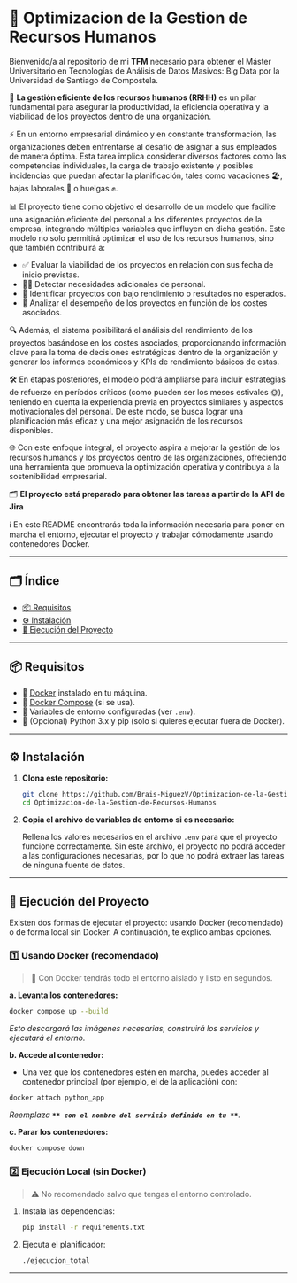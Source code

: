 # 🚀 Optimizacion de la Gestion de Recursos Humanos

Bienvenido/a al repositorio de mi **TFM** necesario para obtener el Máster Universitario en Tecnologías de Análisis de Datos Masivos: Big Data por la Universidad de Santiago de Compostela.

👥 **La gestión eficiente de los recursos humanos (RRHH)** es un pilar fundamental para asegurar la productividad, la eficiencia operativa y la viabilidad de los proyectos dentro de una organización.

⚡ En un entorno empresarial dinámico y en constante transformación, las organizaciones deben enfrentarse al desafío de asignar a sus empleados de manera óptima. Esta tarea implica considerar diversos factores como las competencias individuales, la carga de trabajo existente y posibles incidencias que puedan afectar la planificación, tales como vacaciones 🏖️, bajas laborales 🤒 o huelgas ✊.

📊 El proyecto tiene como objetivo el desarrollo de un modelo que facilite una asignación eficiente del personal a los diferentes proyectos de la empresa, integrando múltiples variables que influyen en dicha gestión. Este modelo no solo permitirá optimizar el uso de los recursos humanos, sino que también contribuirá a:

- ✅ Evaluar la viabilidad de los proyectos en relación con sus fecha de inicio previstas.
- 👨‍💻 Detectar necesidades adicionales de personal.
- 🚩 Identificar proyectos con bajo rendimiento o resultados no esperados.
- 💸 Analizar el desempeño de los proyectos en función de los costes asociados.

🔍 Además, el sistema posibilitará el análisis del rendimiento de los proyectos basándose en los costes asociados, proporcionando información clave para la toma de decisiones estratégicas dentro de la organización y generar los informes económicos y KPIs de rendimiento básicos de estas.

🛠️ En etapas posteriores, el modelo podrá ampliarse para incluir estrategias de refuerzo en períodos críticos (como pueden ser los meses estivales 🌞), teniendo en cuenta la experiencia previa en proyectos similares y aspectos motivacionales del personal. De este modo, se busca lograr una planificación más eficaz y una mejor asignación de los recursos disponibles.

🌐 Con este enfoque integral, el proyecto aspira a mejorar la gestión de los recursos humanos y los proyectos dentro de las organizaciones, ofreciendo una herramienta que promueva la optimización operativa y contribuya a la sostenibilidad empresarial.

🗂️ **El proyecto está preparado para obtener las tareas a partir de la API de Jira**

ℹ️ En este README encontrarás toda la información necesaria para poner en marcha el entorno, ejecutar el proyecto y trabajar cómodamente usando contenedores Docker.

---

## 🗂️ Índice

- [📦 Requisitos](#requisitos)
- [⚙️ Instalación](#instalación)
- [🚦 Ejecución del Proyecto](#ejecución-del-proyecto)

---

## 📦 Requisitos

- 🐳 [Docker](https://docs.docker.com/get-docker/) instalado en tu máquina.
- 🧩 [Docker Compose](https://docs.docker.com/compose/install/) (si se usa).
- 📝 Variables de entorno configuradas (ver `.env`).
- 🐍 (Opcional) Python 3.x y pip (solo si quieres ejecutar fuera de Docker).

---

## ⚙️ Instalación

1. **Clona este repositorio:**

   ```bash
   git clone https://github.com/Brais-MiguezV/Optimizacion-de-la-Gestion-de-Recursos-Humanos.git
   cd Optimizacion-de-la-Gestion-de-Recursos-Humanos
   ```

2. **Copia el archivo de variables de entorno si es necesario:**

   Rellena los valores necesarios en el archivo `.env` para que el proyecto funcione correctamente. Sin este archivo, el proyecto no podrá acceder a las configuraciones necesarias, por lo que no podrá extraer las tareas de ninguna fuente de datos.

---

## 🚦 Ejecución del Proyecto

Existen dos formas de ejecutar el proyecto: usando Docker (recomendado) o de forma local sin Docker. A continuación, te explico ambas opciones.

### 1️⃣ Usando Docker (recomendado)

> 🐳 Con Docker tendrás todo el entorno aislado y listo en segundos.

**a. Levanta los contenedores:**

```bash
docker compose up --build
```

*Esto descargará las imágenes necesarias, construirá los servicios y ejecutará el entorno.*

**b. Accede al contenedor:**

- Una vez que los contenedores estén en marcha, puedes acceder al contenedor principal (por ejemplo, el de la aplicación) con:

```bash
docker attach python_app
```

*Reemplaza **``** con el nombre del servicio definido en tu **``**.*

**c. Parar los contenedores:**

```bash
docker compose down
```

### 2️⃣ Ejecución Local (sin Docker)

> ⚠️ No recomendado salvo que tengas el entorno controlado.

1. Instala las dependencias:
   ```bash
   pip install -r requirements.txt
   ```
2. Ejecuta el planificador:
   ```bash
   ./ejecucion_total
   ```

---

